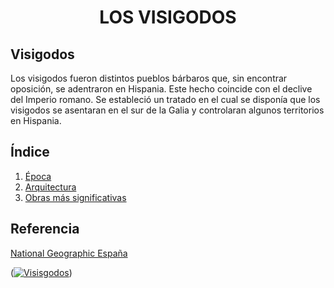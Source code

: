 # <div align="center"> LOS VISIGODOS</div>


## Visigodos

Los visigodos fueron distintos pueblos bárbaros que, sin encontrar oposición, se adentraron en Hispania. Este hecho coincide con el declive del Imperio romano. Se estableció un tratado en el cual se disponía que los visigodos se asentaran en el sur de la Galia y controlaran algunos territorios en Hispania.

## Índice

1. [Época](https://github.com/Ivanasp43/Los-visigodos/blob/main/%C3%89POCA.md)
2. [Arquitectura](https://github.com/Ivanasp43/Los-visigodos/blob/main/ARQUITECTURA.md)
3. [Obras más significativas](https://github.com/Ivanasp43/Los-visigodos/blob/main/OBRAS.md) 

## Referencia

[National Geographic España](https://historia.nationalgeographic.com.es/temas/visigodos)



(<a href="https://imgbb.com/"><img src="https://i.ibb.co/D8wvgyg/Visisgodos.png" alt="Visisgodos" border="0"></a>)

